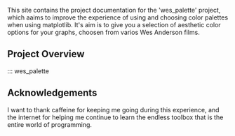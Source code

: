 This site contains the project documentation for the 'wes_palette' project, which aaims to improve the experience of using and choosing color palettes when using matplotlib.
It's aim is to give you a selection of aesthetic color options for your graphs, choosen from varios Wes Anderson films.

## Project Overview

::: wes_palette

## Acknowledgements

I want to thank caffeine for keeping me going during this experience, and the internet for helping me continue to learn the endless toolbox that is the entire world of programming. 
